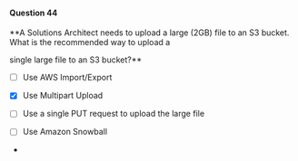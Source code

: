 #### Question  44


**A Solutions Architect needs to upload a large (2GB) file to an S3 bucket. What is the recommended way to upload a

single large file to an S3 bucket?**


- [ ] Use AWS Import/Export


- [x] Use Multipart Upload


- [ ] Use a single PUT request to upload the large file


- [ ] Use Amazon Snowball


*